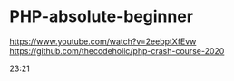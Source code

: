 # PHP-absolute-beginner

https://www.youtube.com/watch?v=2eebptXfEvw
https://github.com/thecodeholic/php-crash-course-2020

23:21
